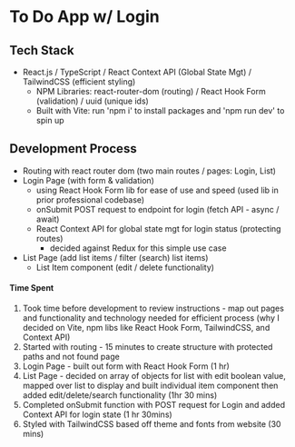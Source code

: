 # To Do App w/ Login

## Tech Stack
- React.js / TypeScript / React Context API (Global State Mgt) / TailwindCSS (efficient styling)
    - NPM Libraries: react-router-dom (routing) / React Hook Form (validation) / uuid (unique ids)
    - Built with Vite: run 'npm i' to install packages and 'npm run dev' to spin up

## Development Process
- Routing with react router dom (two main routes / pages: Login, List)
- Login Page (with form & validation)
    - using React Hook Form lib for ease of use and speed (used lib in prior professional codebase)
    - onSubmit POST request to endpoint for login (fetch API - async / await)
    - React Context API for global state mgt for login status (protecting routes)
        - decided against Redux for this simple use case
- List Page (add list items / filter (search) list items)
    - List Item component (edit / delete functionality)

#### Time Spent
1. Took time before development to review instructions - map out pages and functionality and technology needed for efficient process (why I decided on Vite, npm libs like React Hook Form, TailwindCSS, and Context API)
2. Started with routing - 15 minutes to create structure with protected paths and not found page
3. Login Page - built out form with React Hook Form (1 hr)
4. List Page - decided on array of objects for list with edit boolean value, mapped over list to display and built individual item component then added edit/delete/search functionality (1hr 30 mins)
5. Completed onSubmit function with POST request for Login and added Context API for login state (1 hr 30mins)
6. Styled with TailwindCSS based off theme and fonts from website (30 mins)